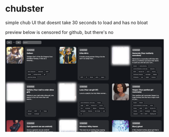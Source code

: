 # chubster

simple chub UI that doesnt take 30 seconds to load and has no bloat

preview below is censored for github, but there's no 

![preview](preview.png)
